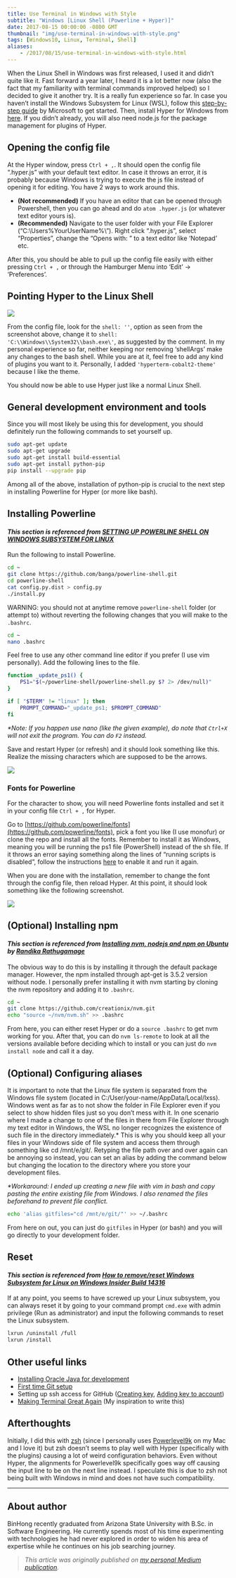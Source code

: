 ```yaml
---
title: Use Terminal in Windows with Style
subtitle: "Windows [Linux Shell (Powerline + Hyper)]"
date: 2017-08-15 00:00:00 -0800 GMT
thumbnail: "img/use-terminal-in-windows-with-style.png"
tags: [Windows10, Linux, Terminal, Shell]
aliases:
    - /2017/08/15/use-terminal-in-windows-with-style.html
---
```


When the Linux Shell in Windows was first released, I used it and didn’t quite like it. Fast forward a year later, I heard it is a lot better now (also the fact that my familiarity with terminal commands improved helped) so I decided to give it another try. It is a really fun experience so far. In case you haven’t install the Windows Subsystem for Linux (WSL), follow this [step-by-step guide](https://msdn.microsoft.com/en-us/commandline/wsl/install_guide) by Microsoft to get started. Then, install Hyper for Windows from [here](https://releases.hyper.is/download/win). If you didn’t already, you will also need node.js for the package management for plugins of Hyper.

## Opening the config file

At the Hyper window, press `Ctrl + ,`. It should open the config file “.hyper.js” with your default text editor. In case it throws an error, it is probably because Windows is trying to execute the js file instead of opening it for editing. You have 2 ways to work around this.

- __(Not recommended)__ If you have an editor that can be opened through Powershell, then you can go ahead and do `atom .hyper.js` (or whatever text editor yours is).
- __(Recommended)__ Navigate to the user folder with your File Explorer (“C:\Users\%YourUserName%\”). Right click “.hyper.js”, select “Properties”, change the “Opens with: ” to a text editor like ‘Notepad’ etc.

After this, you should be able to pull up the config file easily with either pressing `Ctrl + ,` or through the Hamburger Menu into ‘Edit’ → ‘Preferences’.

## Pointing Hyper to the Linux Shell

![](/blog/img/utImage1.png)

From the config file, look for the `shell: ''`, option as seen from the screenshot above, change it to `shell: 'C:\\Windows\\System32\\bash.exe\'`, as suggested by the comment. In my personal experience so far, neither keeping nor removing ‘shellArgs’ make any changes to the bash shell. While you are at it, feel free to add any kind of plugins you want to it. Personally, I added `'hyperterm-cobalt2-theme'` because I like the theme.

You should now be able to use Hyper just like a normal Linux Shell.

## General development environment and tools

Since you will most likely be using this for development, you should definitely run the following commands to set yourself up.

```sh
sudo apt-get update
sudo apt-get upgrade
sudo apt-get install build-essential
sudo apt-get install python-pip
pip install --upgrade pip
```

Among all of the above, installation of python-pip is crucial to the next step in installing Powerline for Hyper (or more like bash).

## Installing Powerline

#### _This section is referenced from [SETTING UP POWERLINE SHELL ON WINDOWS SUBSYSTEM FOR LINUX](http://iamnotmyself.com/2017/04/15/setting-up-powerline-shell-on-windows-subsystem-for-linux/)_

Run the following to install Powerline.

```sh
cd ~
git clone https://github.com/banga/powerline-shell.git
cd powerline-shell
cat config.py.dist > config.py
./install.py
```

WARNING: you should not at anytime remove `powerline-shell` folder (or attempt to) without reverting the following changes that you will make to the `.bashrc`.

```sh
cd ~
nano .bashrc
```

Feel free to use any other command line editor if you prefer (I use vim personally). Add the following lines to the file.

```sh
function _update_ps1() {
    PS1="$(~/powerline-shell/powerline-shell.py $? 2> /dev/null)"
}

if [ "$TERM" != "linux" ]; then
    PROMPT_COMMAND="_update_ps1; $PROMPT_COMMAND"
fi
```

_*Note: If you happen use nano (like the given example), do note that `Ctrl+X` will not exit the program. You can do `F2` instead._

Save and restart Hyper (or refresh) and it should look something like this. Realize the missing characters which are supposed to be the arrows.

![](/blog/img/utImage2.png)

### Fonts for Powerline

For the character to show, you will need Powerline fonts installed and set it in your config file `Ctrl + ,` for Hyper.

Go to [https://github.com/powerline/fonts](https://github.com/powerline/fonts), pick a font you like (I use monofur) or clone the repo and install all the fonts. Remember to install it as Windows, meaning you will be running the ps1 file (PowerShell) instead of the sh file. If it throws an error saying something along the lines of “running scripts is disabled”, follow the instructions [here](https://www.faqforge.com/windows/windows-powershell-running-scripts-is-disabled-on-this-system/) to enable it and run it again.

When you are done with the installation, remember to change the font through the config file, then reload Hyper. At this point, it should look something like the following screenshot.

![](/blog/img/utImage3.png)

## (Optional) Installing npm

#### _This section is referenced from [Installing nvm, nodejs and npm on Ubuntu](https://randika.com/installing-nvm-nodejs-and-npm-on-ubuntu-f6deef0cd22a) by [Randika Rathugamage](https://medium.com/@randika)_

The obvious way to do this is by installing it through the default package manager. However, the npm installed through apt-get is 3.5.2 version without node. I personally prefer installing it with nvm starting by cloning the nvm repository and adding it to `.bashrc`.

```sh
cd ~
git clone https://github.com/creationix/nvm.git
echo "source ~/nvm/nvm.sh" >> .bashrc
```

From here, you can either reset Hyper or do a `source .bashrc` to get nvm working for you. After that, you can do `nvm ls-remote` to look at all the versions available before deciding which to install or you can just do `nvm install node` and call it a day.

## (Optional) Configuring aliases

It is important to note that the Linux file system is separated from the Windows file system (located in C:/User/your-name/AppData/Local/lxss). Windows went as far as to not show the folder in File Explorer even if you select to show hidden files just so you don’t mess with it. In one scenario where I made a change to one of the files in there from File Explorer through my text editor in Windows, the WSL no longer recognizes the existence of such file in the directory immediately.* This is why you should keep all your files in your Windows side of file system and access them through something like cd /mnt/e/git/. Retyping the file path over and over again can be annoying so instead, you can set an alias by adding the command below but changing the location to the directory where you store your development files.

_*Workaround: I ended up creating a new file with vim in bash and copy pasting the entire existing file from Windows. I also renamed the files beforehand to prevent file conflict._

```sh
echo 'alias gitfiles="cd /mnt/e/git/"' >> ~/.bashrc
```

From here on out, you can just do `gitfiles` in Hyper (or bash) and you will go directly to your development folder.

## Reset

#### _This section is referenced from [How to remove/reset Windows Subsystem for Linux on Windows Insider Build 14316](https://superuser.com/questions/1065569/how-to-remove-reset-windows-subsystem-for-linux-on-windows-insider-build-14316)_

If at any point, you seems to have screwed up your Linux subsystem, you can always reset it by going to your command prompt `cmd.exe` with admin privilege (Run as administrator) and input the following commands to reset the Linux subsystem.

```sh
lxrun /uninstall /full
lxrun /install
```

## Other useful links

- [Installing Oracle Java for development](http://www.webupd8.org/2015/02/install-oracle-java-9-in-ubuntu-linux.html)
- [First time Git setup](https://git-scm.com/book/en/v2/Getting-Started-First-Time-Git-Setup)
- Setting up ssh access for GitHub ([Creating key](https://help.github.com/articles/generating-a-new-ssh-key-and-adding-it-to-the-ssh-agent/#platform-linux), [Adding key to account](https://help.github.com/articles/adding-a-new-ssh-key-to-your-github-account/#platform-linux))
- [Making Terminal Great Again](https://blog.ronakshah.net/Making-Terminal-Great-Again/) (My inspiration to write this)

## Afterthoughts

Initially, I did this with [zsh](https://github.com/robbyrussell/oh-my-zsh/wiki/Installing-ZSH) (since I personally uses [Powerlevel9k](https://github.com/bhilburn/powerlevel9k) on my Mac and I love it) but zsh doesn’t seems to play well with Hyper (specifically with the plugins) causing a lot of weird configuration behaviors. Even without Hyper, the alignments for Powerlevel9k specifically goes way off causing the input line to be on the next line instead. I speculate this is due to zsh not being built with Windows in mind and does not have such compatibility.

---

## About author

BinHong recently graduated from Arizona State University with B.Sc. in Software Engineering. He currently spends most of his time experimenting with technologies he had never explored in order to widen his area of expertise while he continues on his job searching journey.

> _This article was originally published on [my personal Medium publication](https://blog.binhong.me/use-terminal-in-windows-with-style-45158e0c2f50)._
